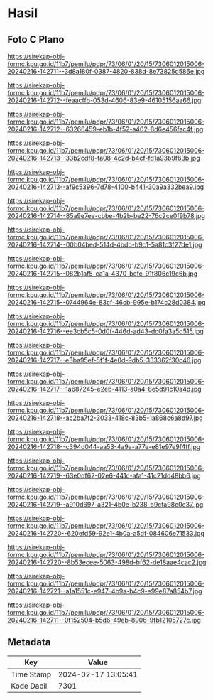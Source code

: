 # Hasil

## Foto C Plano

https://sirekap-obj-formc.kpu.go.id/11b7/pemilu/pdpr/73/06/01/20/15/7306012015006-20240216-142711--3d8a180f-0387-4820-838d-8e73825d586e.jpg

https://sirekap-obj-formc.kpu.go.id/11b7/pemilu/pdpr/73/06/01/20/15/7306012015006-20240216-142712--feaacffb-053d-4606-83e9-46105156aa66.jpg

https://sirekap-obj-formc.kpu.go.id/11b7/pemilu/pdpr/73/06/01/20/15/7306012015006-20240216-142712--63266459-eb1b-4f52-a402-8d6e456fac4f.jpg

https://sirekap-obj-formc.kpu.go.id/11b7/pemilu/pdpr/73/06/01/20/15/7306012015006-20240216-142713--33b2cdf8-fa08-4c2d-b4cf-fd1a93b9f63b.jpg

https://sirekap-obj-formc.kpu.go.id/11b7/pemilu/pdpr/73/06/01/20/15/7306012015006-20240216-142713--af9c5396-7d78-4100-b441-30a9a332bea9.jpg

https://sirekap-obj-formc.kpu.go.id/11b7/pemilu/pdpr/73/06/01/20/15/7306012015006-20240216-142714--85a9e7ee-cbbe-4b2b-be22-76c2ce0f9b78.jpg

https://sirekap-obj-formc.kpu.go.id/11b7/pemilu/pdpr/73/06/01/20/15/7306012015006-20240216-142714--00b04bed-514d-4bdb-b9c1-5a81c3f27de1.jpg

https://sirekap-obj-formc.kpu.go.id/11b7/pemilu/pdpr/73/06/01/20/15/7306012015006-20240216-142715--082b1af5-ca1a-4370-befc-91f806c19c6b.jpg

https://sirekap-obj-formc.kpu.go.id/11b7/pemilu/pdpr/73/06/01/20/15/7306012015006-20240216-142715--0744964e-83cf-46cb-995e-b174c28d0384.jpg

https://sirekap-obj-formc.kpu.go.id/11b7/pemilu/pdpr/73/06/01/20/15/7306012015006-20240216-142716--ee3cb5c5-0d0f-446d-ad43-dc0fa3a5d515.jpg

https://sirekap-obj-formc.kpu.go.id/11b7/pemilu/pdpr/73/06/01/20/15/7306012015006-20240216-142717--e3ba95ef-5f1f-4e0d-9db5-333362f30c46.jpg

https://sirekap-obj-formc.kpu.go.id/11b7/pemilu/pdpr/73/06/01/20/15/7306012015006-20240216-142717--1a687245-e2eb-4113-a0a4-8e5d91c10a4d.jpg

https://sirekap-obj-formc.kpu.go.id/11b7/pemilu/pdpr/73/06/01/20/15/7306012015006-20240216-142718--ac2ba7f2-3033-418c-83b5-1a868c6a8d97.jpg

https://sirekap-obj-formc.kpu.go.id/11b7/pemilu/pdpr/73/06/01/20/15/7306012015006-20240216-142718--c394d044-aa53-4a9a-a77e-e81e97e9f4ff.jpg

https://sirekap-obj-formc.kpu.go.id/11b7/pemilu/pdpr/73/06/01/20/15/7306012015006-20240216-142719--63e0df62-02e6-441c-afa1-41c21dd48bb6.jpg

https://sirekap-obj-formc.kpu.go.id/11b7/pemilu/pdpr/73/06/01/20/15/7306012015006-20240216-142719--a910d697-a321-4b0e-b238-b9cfa98c0c37.jpg

https://sirekap-obj-formc.kpu.go.id/11b7/pemilu/pdpr/73/06/01/20/15/7306012015006-20240216-142720--620efd59-92e1-4b0a-a5df-084606e71533.jpg

https://sirekap-obj-formc.kpu.go.id/11b7/pemilu/pdpr/73/06/01/20/15/7306012015006-20240216-142720--8b53ecee-5063-498d-bf62-de18aae4cac2.jpg

https://sirekap-obj-formc.kpu.go.id/11b7/pemilu/pdpr/73/06/01/20/15/7306012015006-20240216-142721--a1a1551c-e947-4b9a-b4c9-e99e87a854b7.jpg

https://sirekap-obj-formc.kpu.go.id/11b7/pemilu/pdpr/73/06/01/20/15/7306012015006-20240216-142711--0f152504-b5d6-49eb-8906-9fb12105727c.jpg


## Metadata

| Key        | Value               |
| ---------- | ------------------- |
| Time Stamp | 2024-02-17 13:05:41 |
| Kode Dapil | 7301                |



